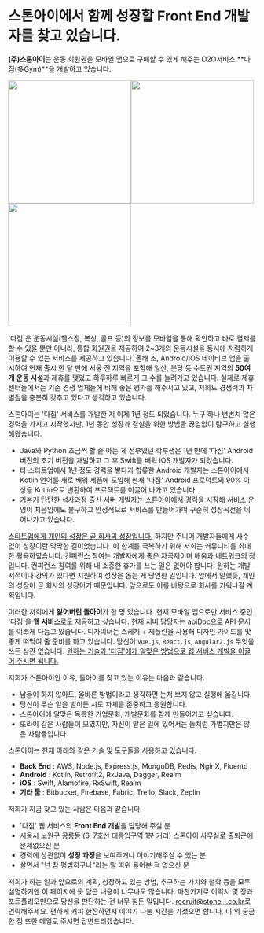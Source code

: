 # 스톤아이에서 함께 성장할 Front End 개발자를 찾고 있습니다.

**(주)스톤아이**는 운동 회원권을 모바일 앱으로 구매할 수 있게 해주는 O2O서비스 **다짐(多Gym)**을 개발하고 있습니다.

<img src="https://cloud.githubusercontent.com/assets/8545248/23545804/34b6d3ea-0040-11e7-9f9e-2d1d9bb57b09.png" width="250"><img src="https://cloud.githubusercontent.com/assets/8545248/23545805/34b8047c-0040-11e7-88fd-b478836fd7dc.png" width="250"><img src="https://cloud.githubusercontent.com/assets/8545248/23545806/34c570bc-0040-11e7-8e3c-00e2a74846e3.png" width="250">

'다짐'은 운동시설(헬스장, 복싱, 골프 등)의 정보를 모바일을 통해 확인하고 바로 결제를 할 수 있을 뿐만 아니라, 통합 회원권을 제공하여 2~3개의 운동시설을 동시에 저렴하게 이용할 수 있는 서비스를 제공하고 있습니다. 올해 초, Android/iOS 네이티브 앱을 출시하여 현재 출시 한 달 만에 서울 전 지역을 포함해 일산, 분당 등 수도권 지역의 **50여 개 운동 시설**과 제휴를 맺었고 하루하루 빠르게 그 수를 늘려가고 있습니다. 실제로 제휴 센터들에서는 기존 경쟁 업체들에 비해 좋은 평가를 해주시고 있고, 저희도 경쟁력과 차별점을 충분히 갖추고 있다고 생각하고 있습니다.

스톤아이는 '다짐' 서비스를 개발한 지 이제 1년 정도 되었습니다. 누구 하나 변변치 않은 경력을 가지고 시작했지만, 1년 동안 성장과 결실을 위한 방법을 끊임없이 탐구하고 실행해왔습니다. 

* Java와 Python 조금씩 할 줄 아는 게 전부였던 학부생은 1년 만에 '다짐' Android 버전의 초기 버전을 개발하고 그 후 Swift를 배워 iOS 개발자가 되었습니다.
* 타 스타트업에서 1년 정도 경력을 쌓다가 합류한 Android 개발자는 스톤아이에서 Kotlin 언어를 새로 배워 제품에 도입해 현재 '다짐' Android 프로덕트의 90% 이상을 Kotlin으로 변환하여 프로젝트를 이끌어 나가고 있습니다. 
* 기본기 탄탄한 석사과정 출신 서버 개발자는 스톤아이에서 경력을 시작해 서비스 운영이 처음임에도 불구하고 안정적으로 서비스를 만들어가며 꾸준히 성장곡선을 이어나가고 있습니다.

<u>스타트업에게 개인의 성장은 곧 회사의 성장입니다.</u> 하지만 주니어 개발자들에게 사수 없이 성장이란 막막한 길이었습니다. 이 한계를 극복하기 위해 저희는 커뮤니티를 최대한 활용하였습니다. 컨퍼런스 참여는 개발자에게 좋은 자극제이며 배움과 네트워크의 장입니다. 컨퍼런스 참여를 위해 내 소중한 휴가를 쓰는 일은 없어야 합니다. 원하는 개발 서적이나 강의가 있다면 지원하여 성장을 돕는 게 당연한 일입니다. 앞에서 말했듯, 개인의 성장이 곧 회사의 성장이기 때문입니다. 앞으로도 이를 바탕으로 회사를 키워나갈 계획입니다.

이러한 저희에게 **잃어버린 돌아이**가 한 명 있습니다. 현재 모바일 앱으로만 서비스 중인 '다짐'을 **웹 서비스**로도 제공하고 싶습니다. 현재 서버 담당자는 apiDoc으로 API 문서를 이쁘게 다듬고 있습니다. 디자이너는 스케치 + 제플린을 사용해 디자인 가이드를 맛 좋게 떠먹여 줄 준비를 하고 있습니다. 당신이 `Vue.js`, `React.js`, `Angular2.js` 무엇을 쓰든 상관 없습니다. <u>원하는 기술과 '다짐'에게 알맞은 방법으로 웹 서비스 개발을 이끌어 주시면 됩니다.</u> 

저희가 스톤아이인 이유, 돌아이를 찾고 있는 이유는 다음과 같습니다.

* 남들이 하지 않아도, 올바른 방법이라고 생각하면 눈치 보지 않고 실행에 옮깁니다.
* 당신이 무슨 일을 벌이든 시도 자체를 존중하고 응원합니다.
* 스톤아이에 알맞은 독특한 기업문화, 개발문화를 함께 만들어가고 싶습니다.
* 또라이 같은 사람들이 모였지만, 자신이 맡은 일에 있어서는 돌처럼 가볍지만은 않은 사람들입니다.


스톤아이는 현재 아래와 같은 기술 및 도구들을 사용하고 있습니다.

* **Back End** : AWS, Node.js, Express.js, MongoDB, Redis, NginX, Fluentd
* **Android** : Kotlin, Retrofit2, RxJava, Dagger, Realm
* **iOS** : Swift, Alamofire, RxSwift, Realm
* **기타 툴** :  Bitbucket, Firebase, Fabric, Trello, Slack, Zeplin

저희가 지금 찾고 있는 사람은 다음과 같습니다.

* '다짐' 웹 서비스의 **Front End 개발**을 담당해 주실 분
* 서울시 노원구 공릉동 (6, 7호선 태릉입구역 1분 거리) 스톤아이 사무실로 출퇴근에 문제없으신 분
* 경력에 상관없이 **성장 과정**을 보여주거나 이야기해주실 수 있는 분
* 살면서 "넌 참 평범하구나"라는 말 따위 들어본 적 없으신 분

저희가 하는 일과 앞으로의 계획, 성장하고 있는 방법, 추구하는 가치와 철학 등을 모두 설명하기엔 이 페이지에 못 담은 내용이 너무나도 많습니다. 마찬가지로 이력서 몇 장과 포트폴리오만으로 당신을 판단하는 건 너무 힘든 일입니다. [recruit@stone-i.co.kr](mailto:recruit@stone-i.co.kr)로 연락해주세요. 편하게 커피 한잔하면서 이야기 나눌 시간을 가졌으면 합니다. 이 외 궁금한 점 또한 메일로 주시면 답변드리겠습니다.
